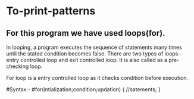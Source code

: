# To-print-patterns
## For this program we have used loops(for). 
In looping, a program executes the sequence of statements many times until the stated condition becomes false.
There are two types of loops- entry controlled loop and exit controlled loop. It is also called as a pre-checking loop.

For loop is a entry controlled loop as it checks condition before execution.

#Syntax:-
#for(intialization;condition;updation)
{
//satements;
}
